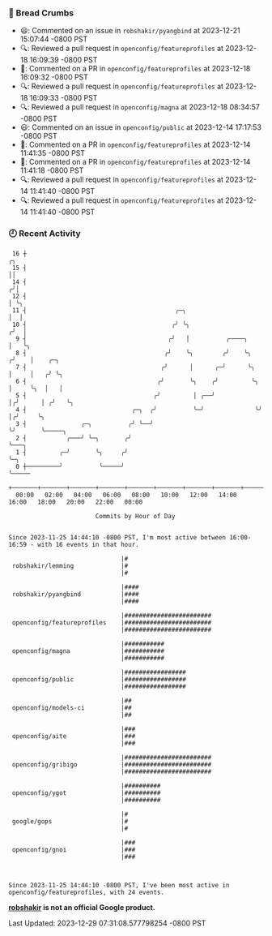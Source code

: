 ### 🍞 Bread Crumbs

 * 😃: Commented on an issue in `robshakir/pyangbind` at 2023-12-21 15:07:44 -0800 PST
 * 🔍: Reviewed a pull request in  `openconfig/featureprofiles` at 2023-12-18 16:09:39 -0800 PST
 * 💬: Commented on a PR in  `openconfig/featureprofiles` at 2023-12-18 16:09:32 -0800 PST
 * 🔍: Reviewed a pull request in  `openconfig/featureprofiles` at 2023-12-18 16:09:33 -0800 PST
 * 🔍: Reviewed a pull request in  `openconfig/magna` at 2023-12-18 08:34:57 -0800 PST
 * 😃: Commented on an issue in `openconfig/public` at 2023-12-14 17:17:53 -0800 PST
 * 💬: Commented on a PR in  `openconfig/featureprofiles` at 2023-12-14 11:41:35 -0800 PST
 * 💬: Commented on a PR in  `openconfig/featureprofiles` at 2023-12-14 11:41:18 -0800 PST
 * 🔍: Reviewed a pull request in  `openconfig/featureprofiles` at 2023-12-14 11:41:40 -0800 PST
 * 🔍: Reviewed a pull request in  `openconfig/featureprofiles` at 2023-12-14 11:41:40 -0800 PST

### 🕘 Recent Activity
```
 16 ┼                                                                    ╭╮
 15 ┤                                                                    ││
 14 ┤                                                                   ╭╯│
 12 ┤                                                                   │ ╰╮
 11 ┤                                         ╭─╮                       │  │
 10 ┤                                        ╭╯ ╰╮                     ╭╯  │
  9 ┤                                       ╭╯   │          ╭────╮     │   ╰╮
  8 ┤                                      ╭╯    ╰╮        ╭╯    ╰╮   ╭╯    │    ╭─╮
  7 ┤                                     ╭╯      │      ╭─╯      ╰╮  │     │   ╭╯ ╰╮
  6 ┤                                    ╭╯       ╰╮    ╭╯         ╰╮ │     ╰╮  │   │
  5 ┤                                   ╭╯         │ ╭──╯           │╭╯      │ ╭╯   ╰╮
  4 ┤                             ╭─╮  ╭╯          ╰─╯              ╰╯       │╭╯     ╰╮
  3 ┤               ╭─╮          ╭╯ ╰──╯                                     ╰╯       ╰─────╮
  2 ┤           ╭───╯ ╰─╮       ╭╯                                                          ╰───╮
  1 ┤         ╭─╯       ╰╮     ╭╯                                                               ╰─╮
  0 ┼─────────╯          ╰─────╯                                                                  ╰─────
    +───────+───────+───────+───────+───────+───────+───────+───────+───────+───────+───────+───────+────
  00:00   02:00   04:00   06:00   08:00   10:00   12:00   14:00   16:00   18:00   20:00   22:00   00:00   

						Commits by Hour of Day


Since 2023-11-25 14:44:10 -0800 PST, I'm most active between 16:00-16:59 - with 16 events in that hour.

```



```
                               |#
 robshakir/lemming             |#
                               |#

                               |####
 robshakir/pyangbind           |####
                               |####

                               |########################
 openconfig/featureprofiles    |########################
                               |########################

                               |###########
 openconfig/magna              |###########
                               |###########

                               |#################
 openconfig/public             |#################
                               |#################

                               |##
 openconfig/models-ci          |##
                               |##

                               |###
 openconfig/aite               |###
                               |###

                               |########################
 openconfig/gribigo            |########################
                               |########################

                               |##########
 openconfig/ygot               |##########
                               |##########

                               |#
 google/gops                   |#
                               |#

                               |###
 openconfig/gnoi               |###
                               |###



Since 2023-11-25 14:44:10 -0800 PST, I've been most active in openconfig/featureprofiles, with 24 events.

```
**[robshakir](mailto:robjs@google.com) is not an official Google product.**  


Last Updated: 2023-12-29 07:31:08.577798254 -0800 PST
